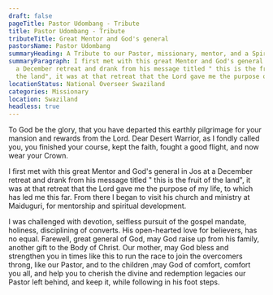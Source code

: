 ```yaml
---
draft: false
pageTitle: Pastor Udombang - Tribute
title: Pastor Udombang - Tribute
tributeTitle: Great Mentor and God's general
pastorsName: Pastor Udombang
summaryHeading: A Tribute to our Pastor, missionary, mentor, and a Spiritual Father
summaryParagraph: I first met with this great Mentor and God's general in Jos at
  a December retreat and drank from his message titled " this is the fruit of
  the land", it was at that retreat that the Lord gave me the purpose of my life
locationStatus: National Overseer Swaziland
categories: Missionary
location: Swaziland
headless: true
---
```

To God be the glory, that you have departed this earthly pilgrimage for your mansion and rewards from the Lord.
Dear  Desert Warrior, as I fondly called you, you finished your course, kept the faith, fought a good flight, and now wear your Crown.

I first met with this great Mentor and God's general in Jos at a December retreat and drank from his message titled " this is the fruit of the land", it was at that retreat that the Lord gave me the purpose of my life, to which has led me this far. From there I began to visit his church and ministry at Maiduguri, for mentorship and spiritual development.

I was challenged with devotion, selfless pursuit of the gospel mandate, holiness, disciplining of converts.
His open-hearted love for believers, has no equal.
Farewell, great general of God, may God raise up from his family, another gift to the Body of Christ.
Our mother, may God bless and strengthen you in times like this to run the race to join the overcomers throng, like our Pastor, and to the children ,may God of comfort, comfort you all, and help you to cherish the divine and redemption legacies our Pastor left behind, and keep it, while following in his foot steps.